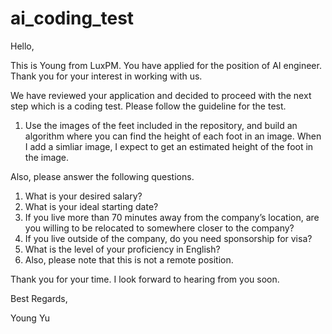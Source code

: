 # ai_coding_test

Hello,

This is Young from LuxPM. You have applied for the position of AI engineer. Thank you for your interest in working with us.

We have reviewed your application and decided to proceed with the next step which is a coding test. Please follow the guideline for the test.

1. Use the images of the feet included in the repository, and build an algorithm where you can find the height of each foot in an image. 
When I add a simliar image, I expect to get an estimated height of the foot in the image.

Also, please answer the following questions.

1. What is your desired salary?
2. What is your ideal starting date?
3. If you live more than 70 minutes away from the company’s location, are you willing to be relocated to somewhere closer to the company?
4. If you live outside of the company, do you need sponsorship for visa?
5. What is the level of your proficiency in English?
6. Also, please note that this is not a remote position.

Thank you for your time. I look forward to hearing from you soon.

Best Regards,

Young Yu
